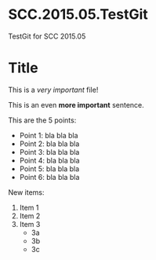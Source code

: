 # SCC.2015.05.TestGit
TestGit for SCC 2015.05

Title
=====

This is a *very important* file!

This is an even **more important** sentence.

This are the 5 points:

- Point 1: bla bla bla
- Point 2: bla bla bla
- Point 3: bla bla bla
- Point 4: bla bla bla
- Point 5: bla bla bla
- Point 6: bla bla bla
 
New items:
1. Item 1
2. Item 2
3. Item 3 
   * 3a
   * 3b
   * 3c
